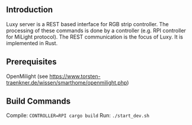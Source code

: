 ## Introduction
Luxy server is a REST based interface for RGB strip controller. The processing of these commands is done by a controller (e.g. RPI controller for MiLight protocol). The REST communication is the focus of Luxy. It is implemented in Rust.

## Prerequisites
OpenMilight (see https://www.torsten-traenkner.de/wissen/smarthome/openmilight.php)

## Build Commands
Compile: `CONTROLLER=RPI cargo build`
Run: `./start_dev.sh`
